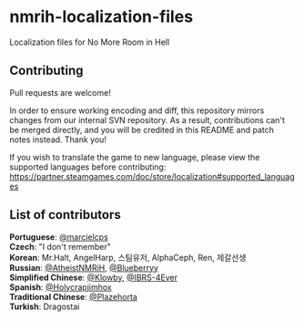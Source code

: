 # nmrih-localization-files
Localization files for No More Room in Hell

## Contributing
Pull requests are welcome!

In order to ensure working encoding and diff, this repository mirrors changes from our internal SVN repository. As a result, contributions can't be merged directly, and you will be credited in this README and patch notes instead. Thank you!

If you wish to translate the game to new language, please view the supported languages before contributing:\
https://partner.steamgames.com/doc/store/localization#supported_languages

## List of contributors
**Portuguese**: [@marcielcps](https://github.com/marcielcps) \
**Czech**: "I don't remember" \
**Korean**: Mr.Halt, AngelHarp, 스팀유저, AlphaCeph, Ren, 제갈선생 \
**Russian**: [@AtheistNMRiH](https://github.com/AtheistNMRiH), [@Blueberryy](https://github.com/Blueberryy) \
**Simplified Chinese**: [@Klowby](https://github.com/Klowby), [@IBRS-4Ever](https://github.com/IBRS-4Ever) \
**Spanish**: [@Holycrapjimhox](https://github.com/Holycrapjimhox) \
**Traditional Chinese**: [@Plazehorta](https://github.com/Plazehorta) \
**Turkish**: Dragostai
